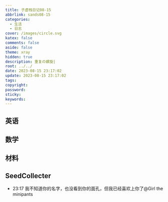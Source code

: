```yaml
---
title: 子虚栈日记08-15
abbrlink: sands08-15
categories:
  - 生活
  - 日志
cover: /images/circle.svg
katex: false
comments: false
aside: false
theme: xray
hidden: true
description: 重复の螺旋|
root: ../../
date: 2023-08-15 23:17:02
update: 2023-08-15 23:17:02
tags:
copyright:
password:
sticky:
keywords:
---
```

## 英语

## 数学

## 材料


## SeedCollecter

- 23:17 我不知道你的名字，也没看到你的面孔，但我已经喜欢上你了@Girl the minipants